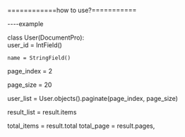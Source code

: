 ============how to use?===========

----example

class User(DocumentPro):   
    user_id = IntField() 
    
    name = StringField()
    
page_index = 2

page_size = 20

user_list = User.objects().paginate(page_index, page_size)

result_list = result.items

total_items = result.total total_page = result.pages,
